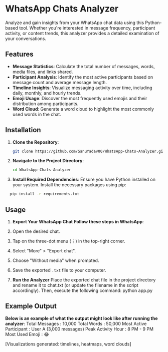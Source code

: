 # WhatsApp Chats Analyzer

Analyze and gain insights from your WhatsApp chat data using this Python-based tool. Whether you're interested in message frequency, participant activity, or content trends, this analyzer provides a detailed examination of your conversations.

## Features

- **Message Statistics**: Calculate the total number of messages, words, media files, and links shared.
- **Participant Analysis**: Identify the most active participants based on message count and average message length.
- **Timeline Insights**: Visualize messaging activity over time, including daily, monthly, and hourly trends.
- **Emoji Usage**: Discover the most frequently used emojis and their distribution among participants.
- **Word Cloud**: Generate a word cloud to highlight the most commonly used words in the chat.

## Installation

1. **Clone the Repository**:
   ```bash
   git clone https://github.com/SanuYadav00/WhatsApp-Chats-Analyzer.git

2.  **Navigate to the Project Directory**:
    ```bash
    cd WhatsApp-Chats-Analyzer

4.  **Install Required Dependencies**: Ensure you have Python installed on your system. Install the necessary packages using pip:
   ```bash
     pip install -r requirements.txt
``` 

## Usage
 1. **Export Your WhatsApp Chat**
**Follow these steps in WhatsApp**:
1. Open the desired chat.
2. Tap on the three-dot menu (⋮) in the top-right corner.
3. Select "More" > "Export chat".
4. Choose "Without media" when prompted.
5. Save the exported `.txt` file to your computer.

2. **Run the Analyzer**
Place the exported chat file in the project directory and rename it to chat.txt (or update the filename in the script accordingly). Then, execute the following command:
python app.py


## Example Output
**Below is an example of what the output might look like after running the analyzer**:
Total Messages       : 10,000
Total Words          : 50,000
Most Active Participant : User A (3,000 messages)
Peak Activity Hour   : 8 PM - 9 PM
Most Used Emoji      : 😂

[Visualizations generated: timelines, heatmaps, word clouds]

